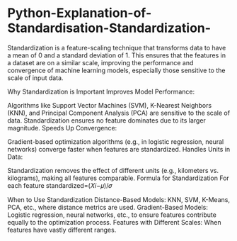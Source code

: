 # Python-Explanation-of-Standardisation-Standardization-
Standardization is a feature-scaling technique that transforms data to have a mean of 0 and a standard deviation of 1. This ensures that the features in a dataset are on a similar scale, improving the performance and convergence of machine learning models, especially those sensitive to the scale of input data.

Why Standardization is Important
Improves Model Performance:

Algorithms like Support Vector Machines (SVM), K-Nearest Neighbors (KNN), and Principal Component Analysis (PCA) are sensitive to the scale of data.
Standardization ensures no feature dominates due to its larger magnitude.
Speeds Up Convergence:

Gradient-based optimization algorithms (e.g., in logistic regression, neural networks) converge faster when features are standardized.
Handles Units in Data:

Standardization removes the effect of different units (e.g., kilometers vs. kilograms), making all features comparable.
Formula for Standardization
For each feature  standardized=(𝑋𝑖−𝜇)/𝜎

When to Use Standardization
Distance-Based Models: KNN, SVM, K-Means, PCA, etc., where distance metrics are used.
Gradient-Based Models: Logistic regression, neural networks, etc., to ensure features contribute equally to the optimization process.
Features with Different Scales: When features have vastly different ranges.

